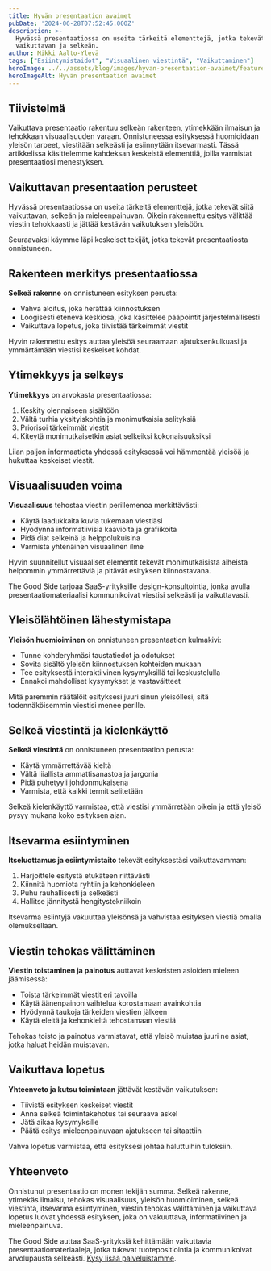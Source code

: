 ```yaml
---
title: Hyvän presentaation avaimet
pubDate: '2024-06-28T07:52:45.000Z'
description: >-
  Hyvässä presentaatiossa on useita tärkeitä elementtejä, jotka tekevät siitä
  vaikuttavan ja selkeän.
author: Mikki Aalto-Ylevä
tags: ["Esiintymistaidot", "Visuaalinen viestintä", "Vaikuttaminen"]
heroImage: ../../assets/blog/images/hyvan-presentaation-avaimet/featured.webp
heroImageAlt: Hyvän presentaation avaimet
---
```


## Tiivistelmä

Vaikuttava presentaatio rakentuu selkeän rakenteen, ytimekkään ilmaisun ja tehokkaan visuaalisuuden varaan. Onnistuneessa esityksessä huomioidaan yleisön tarpeet, viestitään selkeästi ja esiinnytään itsevarmasti. Tässä artikkelissa käsittelemme kahdeksan keskeistä elementtiä, joilla varmistat presentaatiosi menestyksen.

## Vaikuttavan presentaation perusteet

Hyvässä presentaatiossa on useita tärkeitä elementtejä, jotka tekevät siitä vaikuttavan, selkeän ja mieleenpainuvan. Oikein rakennettu esitys välittää viestin tehokkaasti ja jättää kestävän vaikutuksen yleisöön.

Seuraavaksi käymme läpi keskeiset tekijät, jotka tekevät presentaatiosta onnistuneen.

## Rakenteen merkitys presentaatiossa

**Selkeä rakenne** on onnistuneen esityksen perusta:

- Vahva aloitus, joka herättää kiinnostuksen
- Loogisesti etenevä keskiosa, joka käsittelee pääpointit järjestelmällisesti
- Vaikuttava lopetus, joka tiivistää tärkeimmät viestit

Hyvin rakennettu esitys auttaa yleisöä seuraamaan ajatuksenkulkuasi ja ymmärtämään viestisi keskeiset kohdat.

## Ytimekkyys ja selkeys

**Ytimekkyys** on arvokasta presentaatiossa:

1. Keskity olennaiseen sisältöön
2. Vältä turhia yksityiskohtia ja monimutkaisia selityksiä
3. Priorisoi tärkeimmät viestit
4. Kiteytä monimutkaisetkin asiat selkeiksi kokonaisuuksiksi

Liian paljon informaatiota yhdessä esityksessä voi hämmentää yleisöä ja hukuttaa keskeiset viestit.

## Visuaalisuuden voima

**Visuaalisuus** tehostaa viestin perillemenoa merkittävästi:

- Käytä laadukkaita kuvia tukemaan viestiäsi
- Hyödynnä informatiivisia kaavioita ja grafiikoita
- Pidä diat selkeinä ja helppolukuisina
- Varmista yhtenäinen visuaalinen ilme

Hyvin suunnitellut visuaaliset elementit tekevät monimutkaisista aiheista helpommin ymmärrettäviä ja pitävät esityksen kiinnostavana.

The Good Side tarjoaa SaaS-yrityksille design-konsultointia, jonka avulla presentaatiomateriaalisi kommunikoivat viestisi selkeästi ja vaikuttavasti.

## Yleisölähtöinen lähestymistapa

**Yleisön huomioiminen** on onnistuneen presentaation kulmakivi:

- Tunne kohderyhmäsi taustatiedot ja odotukset
- Sovita sisältö yleisön kiinnostuksen kohteiden mukaan
- Tee esityksestä interaktiivinen kysymyksillä tai keskustelulla
- Ennakoi mahdolliset kysymykset ja vastaväitteet

Mitä paremmin räätälöit esityksesi juuri sinun yleisöllesi, sitä todennäköisemmin viestisi menee perille.

## Selkeä viestintä ja kielenkäyttö

**Selkeä viestintä** on onnistuneen presentaation perusta:

- Käytä ymmärrettävää kieltä
- Vältä liiallista ammattisanastoa ja jargonia
- Pidä puhetyyli johdonmukaisena
- Varmista, että kaikki termit selitetään

Selkeä kielenkäyttö varmistaa, että viestisi ymmärretään oikein ja että yleisö pysyy mukana koko esityksen ajan.

## Itsevarma esiintyminen

**Itseluottamus ja esiintymistaito** tekevät esityksestäsi vaikuttavamman:

1. Harjoittele esitystä etukäteen riittävästi
2. Kiinnitä huomiota ryhtiin ja kehonkieleen
3. Puhu rauhallisesti ja selkeästi
4. Hallitse jännitystä hengitystekniikoin

Itsevarma esiintyjä vakuuttaa yleisönsä ja vahvistaa esityksen viestiä omalla olemuksellaan.

## Viestin tehokas välittäminen

**Viestin toistaminen ja painotus** auttavat keskeisten asioiden mieleen jäämisessä:

- Toista tärkeimmät viestit eri tavoilla
- Käytä äänenpainon vaihtelua korostamaan avainkohtia
- Hyödynnä taukoja tärkeiden viestien jälkeen
- Käytä eleitä ja kehonkieltä tehostamaan viestiä

Tehokas toisto ja painotus varmistavat, että yleisö muistaa juuri ne asiat, jotka haluat heidän muistavan.

## Vaikuttava lopetus

**Yhteenveto ja kutsu toimintaan** jättävät kestävän vaikutuksen:

- Tiivistä esityksen keskeiset viestit
- Anna selkeä toimintakehotus tai seuraava askel
- Jätä aikaa kysymyksille
- Päätä esitys mieleenpainuvaan ajatukseen tai sitaattiin

Vahva lopetus varmistaa, että esityksesi johtaa haluttuihin tuloksiin.

## Yhteenveto

Onnistunut presentaatio on monen tekijän summa. Selkeä rakenne, ytimekäs ilmaisu, tehokas visuaalisuus, yleisön huomioiminen, selkeä viestintä, itsevarma esiintyminen, viestin tehokas välittäminen ja vaikuttava lopetus luovat yhdessä esityksen, joka on vakuuttava, informatiivinen ja mieleenpainuva.

The Good Side auttaa SaaS-yrityksiä kehittämään vaikuttavia presentaatiomateriaaleja, jotka tukevat tuotepositiointia ja kommunikoivat arvolupausta selkeästi. [Kysy lisää palveluistamme](/contact).